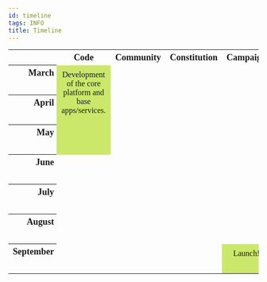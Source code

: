 ```yaml
---
id: timeline
tags: INFO
title: Timeline
---
```


<style>
#tl {
  font-family: Abel;
}
#tl th {
  font-size: 18px;
  padding-bottom: 5px;
  width: 100px;
  max-width: 100px;
}
#tl th.month {
  height: 60px;
  padding-right: 5px;
  text-align: right;
  vertical-align: top;
}
#tl td {
  font-size: 16px;
  padding: 10px;
  text-align: center;
}
#tl td.focus {
  background: #CBE86B;
  vertical-align: top;
}
</style>
<table id="tl">
<tr>
<th></th>
<th>Code</th>
<th>Community</th>
<th>Constitution</th>
<th>Campaign</th>
</tr>
<tr>
<th class="month">March</th>
<td class="focus" rowspan="3">Development of the core platform and base apps/services.</td>
<td></td>
<td></td>
<td></td>
</tr>
<tr>
<th class="month">April</th>
<td></td>
<td></td>
<td></td>
</tr>
<tr>
<th class="month">May</th>
<td></td>
<td></td>
<td></td>
</tr>
<tr>
<th class="month">June</th>
<td></td>
<td></td>
<td></td>
<td></td>
</tr>
<tr>
<th class="month">July</th>
<td></td>
<td></td>
<td></td>
<td></td>
</tr>
<tr>
<th class="month">August</th>
<td></td>
<td></td>
<td></td>
<td></td>
</tr>
<tr>
<th class="month">September</th>
<td></td>
<td></td>
<td></td>
<td class="focus">Launch!</td>
</tr>
</table>